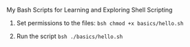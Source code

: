  My Bash Scripts for Learning and Exploring Shell Scripting

 1. Set permissions to the files:
    `bsh
      chmod +x basics/hello.sh
    `

2. Run the script
     `bsh
       ./basics/hello.sh
   `
